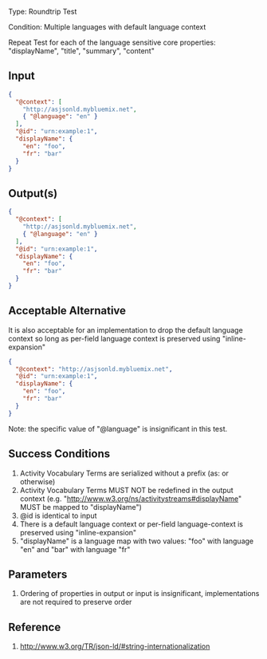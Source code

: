 Type:      Roundtrip Test

Condition: Multiple languages with default language context

Repeat Test for each of the language sensitive core properties: "displayName", "title", "summary", "content"

## Input

```json
{
  "@context": [
    "http://asjsonld.mybluemix.net", 
    { "@language": "en" }
  ],
  "@id": "urn:example:1",
  "displayName": {
    "en": "foo",
    "fr": "bar"
  }
}
```

## Output(s)
```json
{
  "@context": [
    "http://asjsonld.mybluemix.net", 
    { "@language": "en" }
  ],
  "@id": "urn:example:1",
  "displayName": {
    "en": "foo",
    "fr": "bar"
  }
}
```

## Acceptable Alternative

It is also acceptable for an implementation to drop the default language context so long as per-field language context is preserved using "inline-expansion"

```json
{
  "@context": "http://asjsonld.mybluemix.net",
  "@id": "urn:example:1",
  "displayName": {
    "en": "foo",
    "fr": "bar"
  }
}
```

Note: the specific value of "@language" is insignificant in this test.

## Success Conditions

1. Activity Vocabulary Terms are serialized without a prefix (as: or otherwise)
1. Activity Vocabulary Terms MUST NOT be redefined in the output context (e.g. "http://www.w3.org/ns/activitystreams#displayName" MUST be mapped to "displayName")
1. @id is identical to input
1. There is a default language context or per-field language-context is preserved using "inline-expansion"
1. "displayName" is a language map with two values: "foo" with language "en" and "bar" with language "fr"

## Parameters

1. Ordering of properties in output or input is insignificant, implementations are not required to preserve order

## Reference

1. http://www.w3.org/TR/json-ld/#string-internationalization